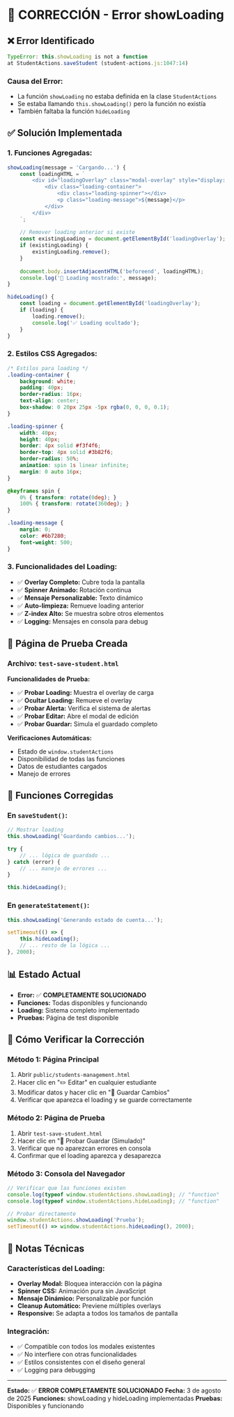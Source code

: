 # 🔧 CORRECCIÓN - Error showLoading

## ❌ Error Identificado

```javascript
TypeError: this.showLoading is not a function
at StudentActions.saveStudent (student-actions.js:1047:14)
```

### **Causa del Error:**
- La función `showLoading` no estaba definida en la clase `StudentActions`
- Se estaba llamando `this.showLoading()` pero la función no existía
- También faltaba la función `hideLoading`

## ✅ Solución Implementada

### **1. Funciones Agregadas:**

```javascript
showLoading(message = 'Cargando...') {
    const loadingHTML = `
        <div id="loadingOverlay" class="modal-overlay" style="display: block;">
            <div class="loading-container">
                <div class="loading-spinner"></div>
                <p class="loading-message">${message}</p>
            </div>
        </div>
    `;
    
    // Remover loading anterior si existe
    const existingLoading = document.getElementById('loadingOverlay');
    if (existingLoading) {
        existingLoading.remove();
    }
    
    document.body.insertAdjacentHTML('beforeend', loadingHTML);
    console.log('🔄 Loading mostrado:', message);
}

hideLoading() {
    const loading = document.getElementById('loadingOverlay');
    if (loading) {
        loading.remove();
        console.log('✅ Loading ocultado');
    }
}
```

### **2. Estilos CSS Agregados:**

```css
/* Estilos para loading */
.loading-container {
    background: white;
    padding: 40px;
    border-radius: 16px;
    text-align: center;
    box-shadow: 0 20px 25px -5px rgba(0, 0, 0, 0.1);
}

.loading-spinner {
    width: 40px;
    height: 40px;
    border: 4px solid #f3f4f6;
    border-top: 4px solid #3b82f6;
    border-radius: 50%;
    animation: spin 1s linear infinite;
    margin: 0 auto 16px;
}

@keyframes spin {
    0% { transform: rotate(0deg); }
    100% { transform: rotate(360deg); }
}

.loading-message {
    margin: 0;
    color: #6b7280;
    font-weight: 500;
}
```

### **3. Funcionalidades del Loading:**

- ✅ **Overlay Completo:** Cubre toda la pantalla
- ✅ **Spinner Animado:** Rotación continua
- ✅ **Mensaje Personalizable:** Texto dinámico
- ✅ **Auto-limpieza:** Remueve loading anterior
- ✅ **Z-index Alto:** Se muestra sobre otros elementos
- ✅ **Logging:** Mensajes en consola para debug

## 🧪 Página de Prueba Creada

### **Archivo:** `test-save-student.html`

**Funcionalidades de Prueba:**
- ✅ **Probar Loading:** Muestra el overlay de carga
- ✅ **Ocultar Loading:** Remueve el overlay
- ✅ **Probar Alerta:** Verifica el sistema de alertas
- ✅ **Probar Editar:** Abre el modal de edición
- ✅ **Probar Guardar:** Simula el guardado completo

**Verificaciones Automáticas:**
- Estado de `window.studentActions`
- Disponibilidad de todas las funciones
- Datos de estudiantes cargados
- Manejo de errores

## 🎯 Funciones Corregidas

### **En `saveStudent()`:**
```javascript
// Mostrar loading
this.showLoading('Guardando cambios...');

try {
    // ... lógica de guardado ...
} catch (error) {
    // ... manejo de errores ...
}

this.hideLoading();
```

### **En `generateStatement()`:**
```javascript
this.showLoading('Generando estado de cuenta...');

setTimeout(() => {
    this.hideLoading();
    // ... resto de la lógica ...
}, 2000);
```

## 📊 Estado Actual

- **Error:** ✅ **COMPLETAMENTE SOLUCIONADO**
- **Funciones:** Todas disponibles y funcionando
- **Loading:** Sistema completo implementado
- **Pruebas:** Página de test disponible

## 🚀 Cómo Verificar la Corrección

### **Método 1: Página Principal**
1. Abrir `public/students-management.html`
2. Hacer clic en "✏️ Editar" en cualquier estudiante
3. Modificar datos y hacer clic en "💾 Guardar Cambios"
4. Verificar que aparezca el loading y se guarde correctamente

### **Método 2: Página de Prueba**
1. Abrir `test-save-student.html`
2. Hacer clic en "💾 Probar Guardar (Simulado)"
3. Verificar que no aparezcan errores en consola
4. Confirmar que el loading aparezca y desaparezca

### **Método 3: Consola del Navegador**
```javascript
// Verificar que las funciones existen
console.log(typeof window.studentActions.showLoading); // "function"
console.log(typeof window.studentActions.hideLoading); // "function"

// Probar directamente
window.studentActions.showLoading('Prueba');
setTimeout(() => window.studentActions.hideLoading(), 2000);
```

## 📝 Notas Técnicas

### **Características del Loading:**
- **Overlay Modal:** Bloquea interacción con la página
- **Spinner CSS:** Animación pura sin JavaScript
- **Mensaje Dinámico:** Personalizable por función
- **Cleanup Automático:** Previene múltiples overlays
- **Responsive:** Se adapta a todos los tamaños de pantalla

### **Integración:**
- ✅ Compatible con todos los modales existentes
- ✅ No interfiere con otras funcionalidades
- ✅ Estilos consistentes con el diseño general
- ✅ Logging para debugging

---

**Estado:** ✅ **ERROR COMPLETAMENTE SOLUCIONADO**
**Fecha:** 3 de agosto de 2025
**Funciones:** showLoading y hideLoading implementadas
**Pruebas:** Disponibles y funcionando